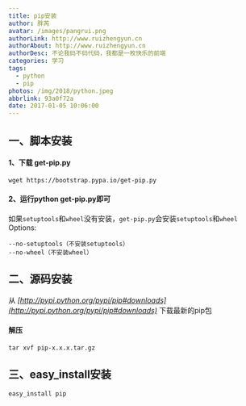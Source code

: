 ```yaml
---
title: pip安装
author: 胖芮
avatar: /images/pangrui.png
authorLink: http://www.ruizhengyun.cn
authorAbout: http://www.ruizhengyun.cn
authorDesc: 不论我码不码代码，我都是一枚快乐的前端
categories: 学习
tags:
  - python
  - pip
photos: /img/2018/python.jpeg
abbrlink: 93a0f72a
date: 2017-01-05 10:06:00
---
```


## 一、脚本安装
#### 1、下载 get-pip.py
```
wget https://bootstrap.pypa.io/get-pip.py
```

#### 2、运行python get-pip.py即可
如果`setuptools`和`wheel`没有安装，`get-pip.py`会安装`setuptools`和`wheel`
Options:
```
--no-setuptools（不安装setuptools）
--no-wheel（不安装wheel）
```
<!--more-->



## 二、源码安装
从 *[http://pypi.python.org/pypi/pip#downloads](http://pypi.python.org/pypi/pip#downloads)* 下载最新的pip包

#### 解压
```
tar xvf pip-x.x.x.tar.gz
```


## 三、easy_install安装
```
easy_install pip
```